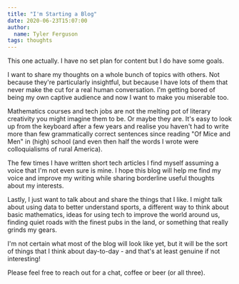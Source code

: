 ```yaml
---
title: "I'm Starting a Blog"
date: 2020-06-23T15:07:00
author:
  name: Tyler Ferguson
tags: thoughts
---
```


This one actually. I have no set plan for content but I do have some goals.

I want to share my thoughts on a whole bunch of topics with others. Not because they're particularly insightful, but because I have lots of them that never make the cut for a real human conversation. I'm getting bored of being my own captive audience and now I want to make you miserable too.

Mathematics courses and tech jobs are not the melting pot of literary creativity you might imagine them to be. Or maybe they are. It's easy to look up from the keyboard after a few years and realise you haven't had to write more than few grammatically correct sentences since reading "Of Mice and Men" in (high) school (and even then half the words I wrote were colloquialisms of rural America).

The few times I have written short tech articles I find myself assuming a voice that I'm not even sure is mine. I hope this blog will help me find my voice and improve my writing while sharing borderline useful thoughts about my interests.

Lastly, I just want to talk about and share the things that I like. I might talk about using data to better understand sports, a different way to think about basic mathematics, ideas for using tech to improve the world around us, finding quiet roads with the finest pubs in the land, or something that really grinds my gears. 

I'm not certain what most of the blog will look like yet, but it will be the sort of things that I think about day-to-day - and that's at least genuine if not interesting! 

Please feel free to reach out for a chat, coffee or beer (or all three).


